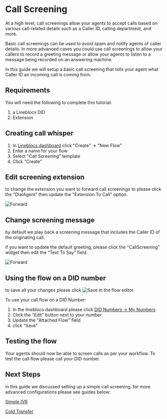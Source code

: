 # Call Screening

At a high level, call screenings allow your agents to accept calls based on various call-related details such as a Caller ID, calling department, and more. 

Basic call screenings can be used to avoid spam and notify agents of caller details. In more advanced cases you could use call screenings to allow your callers to record a greeting message or allow your agents to listen to a message being recorded on an answering machine.

In this guide we will setup a basic call screening that tells your agent what Caller ID an incoming call is coming from.

## Requirements

You will need the following to complete this tutorial:

1. a Lineblocs DID 
2. Extension

## Creating call whisper

1. In [Lineblocs dashboard](https://app.lineblocs.com/#/dashboard) click "Create" -> "New Flow"
2. Enter a name for your flow
3. Select "Call Screening" template
4. Click "Create"

## Edit screening extension

to change the extension you want to forward call screenings to please click the "DialAgent" then update the "Extension To Call" option.

![Forward](/img/frontend/docs/screening/forward-opts.png)

## Change screening message

by default we play back a screening message that includes the Caller ID of the originating call.

if you want to update the default greeting, please click the "CallScreening" widget then edit the "Text To Say" field.

![Forward](/img/frontend/docs/screening/screen-opts.png)

## Using the flow on a DID number

to save all your changes please click ![Save](/img/frontend/docs/shared/save.png) in the flow editor.

To use your call flow on a DID Number:

1. In the lineblocs dashboard please click [DID Numbers -> My Numbers](https://app.lineblocs.com/#/dashboard/dids/my-numbers)
2. Click the "Edit" button next to your number
3. Update the "Attached Flow" field
4. click "Save"

## Testing the flow

Your agents should now be able to screen calls as per your workflow. To test the call flow please call your DID number.

## Next Steps

in this guide we discussed setting up a simple call screening. for more advanced configurations please see guides below:

[Simple IVR](https://lineblocs.com/resources/quickstarts/basic-ivr)

[Cold Transfer](https://lineblocs.com/resources/quickstarts/create-cold-transfer)